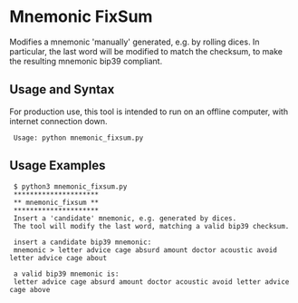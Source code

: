 # Mnemonic FixSum

Modifies a mnemonic 'manually' generated, e.g. by rolling dices.
In particular, the last word will be modified to match the checksum, to make the resulting mnemonic bip39 compliant.

## Usage and Syntax
For production use, this tool is intended to run on an offline computer, with internet connection down.

```
 Usage: python mnemonic_fixsum.py
```

## Usage Examples

```
 $ python3 mnemonic_fixsum.py 
 *********************
 ** mnemonic_fixsum **
 *********************
 Insert a 'candidate' mnemonic, e.g. generated by dices.
 The tool will modify the last word, matching a valid bip39 checksum.
 
 insert a candidate bip39 mnemonic:
 mnemonic > letter advice cage absurd amount doctor acoustic avoid letter advice cage about
 
 a valid bip39 mnemonic is:
 letter advice cage absurd amount doctor acoustic avoid letter advice cage above
```
